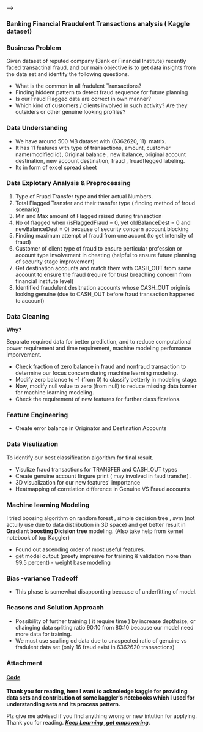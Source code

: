 
<!-- wp:image {"align":"center","id":617,"width":329,"height":270,"sizeSlug":"large"} 
<div class="wp-block-image"><figure class="aligncenter size-large is-resized"><img src="https://vedantdave117com.files.wordpress.com/2019/12/fraud-detection-and-prevention-market-1.png?w=702" alt="" class="wp-image-617" width="329" height="270"/><figcaption>Security is Main Concern in Trustful Business</figcaption></figure></div>
<!-- /wp:image --> -->

<!-- wp:heading {"level":3} -->
<h3><strong>Banking Financial Fraudulent Transactions analysis ( Kaggle dataset)</strong>  </h3>
<!-- /wp:heading -->

<!-- wp:heading {"level":3} -->
<h3><strong>Business Problem</strong> </h3>
<!-- /wp:heading -->

<!-- wp:paragraph -->
<p>Given dataset of reputed company (Bank or Financial Institute) recently faced transactinal fraud, and our main objective is to get data insights from the data set and identify the following questions.</p>
<!-- /wp:paragraph -->

<!-- wp:list -->
<ul><li>What is the common in all fradulent Transactions?</li><li>Finding hiddent pattern to detect fraud sequence for future planning</li><li>Is our Fraud Flagged data are correct in own manner?</li><li>Which kind of customers / clients involved in such activity? Are they outsiders or other genuine looking profiles?</li></ul>
<!-- /wp:list -->

<!-- wp:heading {"level":3} -->
<h3><strong>Data Understanding</strong></h3>
<!-- /wp:heading -->

<!-- wp:list -->
<ul><li>We have around 500 MB dataset with  (6362620, 11)&nbsp; matrix.</li><li> It has 11 features with type of transactions, amount, customer name(modified id), Original balance , new balance, original account destination, new account destination, fraud , fruadflegged labeling.</li><li>Its in form of excel spread sheet </li></ul>
<!-- /wp:list -->

<!-- wp:heading {"level":3} -->
<h3><strong>Data Explotary Analysis &amp; Preprocessing</strong></h3>
<!-- /wp:heading -->

<!-- wp:list {"ordered":true} -->
<ol><li>Type of Fruad Transfer type and thier actual Numbers.</li><li>Total Flagged Transfer and their transfer type ( finding method of froud scenario)</li><li>Min and Max amount of Flagged raised during transaction</li><li>No of flagged when (isFlaggedFraud = 0, yet oldBalanceDest = 0 and newBalanceDest = 0) because of security concern account blocking</li><li>Finding maximum attempt of fraud from one accont (to get intensity of fraud)</li><li>Customer of client type of fraud to ensure perticular profession or account type involvement in cheating (helpful to ensure future planning of security stage improvement)</li><li>Get destination accounts and match them with CASH_OUT from same account to ensure the fraud (require for trust breaching concern from financial institute level)</li><li>Identified fraudulent desitnation accounts whose CASH_OUT origin is looking genuine (due to CASH_OUT before fraud  transaction happened to account) </li></ol>
<!-- /wp:list -->

<!-- wp:heading {"level":3} -->
<h3><strong>Data Cleaning</strong></h3>
<!-- /wp:heading -->

<!-- wp:paragraph -->
<p><strong>Why?</strong></p>
<!-- /wp:paragraph -->

<!-- wp:paragraph -->
<p>Separate required data for better prediction, and to reduce computational power requirement and time requirement, machine modeling perfomance imporvement.</p>
<!-- /wp:paragraph -->

<!-- wp:list -->
<ul><li>Check fraction of zero balance in fraud and nonfraud transaction to determine our focus concern during machine learning modeling.</li><li>Modify zero balance to -1 (from 0) to classify betterly in modeling stage.</li><li>Now, modify null value to zero (from null) to reduce missing data barrier for machine learning modeling. </li><li>Check the requirement of new features for further classifications.</li></ul>
<!-- /wp:list -->

<!-- wp:heading {"level":3} -->
<h3>Featu<strong>re Engineering</strong></h3>
<!-- /wp:heading -->

<!-- wp:list -->
<ul><li>Create error balance in Originator and Destination Accounts </li></ul>
<!-- /wp:list -->

<!-- wp:heading {"level":3} -->
<h3><strong>Data Visulization</strong></h3>
<!-- /wp:heading -->

<!-- wp:paragraph -->
<p>To identify our best classification algorithm for final result.</p>
<!-- /wp:paragraph -->

<!-- wp:list -->
<ul><li>Visulize fraud transactions for TRANSFER and CASH_OUT types</li><li>Create genuine account fingure print ( may involved in faud transfer) .</li><li>3D visualization for our new features' importance</li><li>Heatmapping of correlation difference in Genuine VS Fraud accounts</li></ul>
<!-- /wp:list -->

<!-- wp:heading {"level":3} -->
<h3><strong>Machine learning Modeling</strong></h3>
<!-- /wp:heading -->

<!-- wp:paragraph -->
<p>I tried boosing algorithm on random forest , simple decision tree , svm (not actully use due to data distribution in 3D space) and get better result in <strong>Gradiant boosting Dicision tree</strong> modeling. (Also take help from kernel notebook of top Kaggler) </p>
<!-- /wp:paragraph -->

<!-- wp:list -->
<ul><li>Found out ascending order of most useful features.</li><li>get model output (preety impresive for training &amp; validation more than 99.5 percent) - weight base modeling</li></ul>
<!-- /wp:list -->

<!-- wp:heading {"level":3} -->
<h3><strong>Bias -variance Tradeoff</strong></h3>
<!-- /wp:heading -->

<!-- wp:list -->
<ul><li>This phase is somewhat disapponting because of underfitting of model. </li></ul>
<!-- /wp:list -->

<!-- wp:heading {"level":3} -->
<h3><strong>Reasons and Solution Approach</strong></h3>
<!-- /wp:heading -->

<!-- wp:list -->
<ul><li>Possibility of further training ( it require time ) by increase depthsize, or chainging data spliting ratio 90:10 from 80:10 because our model need more data for training.</li><li>We must use scalling od data due to unaspected ratio of genuine vs fradulent data set (only 16 fraud exist in 6362620 transactions)</li></ul>
<!-- /wp:list -->

<!-- wp:heading {"level":3} -->
<h3><strong>Attachment</strong></h3>
<!-- /wp:heading -->

<!-- wp:heading {"level":4} -->
<h4><a href="https://github.com/vedantdave77/PROJECT_Financial_Fraud_Analysis-/blob/master/Fraud_Analysis.ipynb">Code</a></h4>
<!-- /wp:heading -->

<!-- wp:paragraph {"align":"justify","textColor":"very-light-gray","backgroundColor":"vivid-red","fontSize":"normal"} -->
<p class="has-text-color has-background has-text-align-justify has-normal-font-size has-very-light-gray-color has-vivid-red-background-color"><strong>Thank you for reading, here I want to acknoledge kaggle for providing data sets and contribution of some kaggler's notebooks which I used for understanding sets and its process pattern.</strong></p>
<!-- /wp:paragraph -->

<!-- wp:paragraph {"textColor":"very-light-gray","backgroundColor":"very-dark-gray"} -->
<p class="has-text-color has-background has-very-light-gray-color has-very-dark-gray-background-color">Plz give me advised if you find anything wrong or new intution for applying. Thank you for reading. <strong><em><span style="text-decoration: underline;">Keep Learning ,get empowering</span></em></strong>.</p>
<!-- /wp:paragraph -->

<!-- wp:paragraph -->
<p></p>
<!-- /wp:paragraph -->
